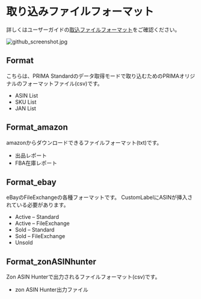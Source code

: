 # 取り込みファイルフォーマット
詳しくはユーザーガイドの[取込ファイルフォーマット](https://prima-tool.com/users_guide/import_file_format)をご確認ください。

![github_screenshot.jpg](https://prima-tool.com/prima_tool/wp-content/uploads/2018/05/github_screenshot.jpg)

## Format
こちらは、PRIMA Standardのデータ取得モードで取り込むためのPRIMAオリジナルのフォーマットファイル(csv)です。

- ASIN List
- SKU List
- JAN List


## Format_amazon
amazonからダウンロードできるファイルフォーマット(txt)です。

- 出品レポート
- FBA在庫レポート

## Format_ebay
eBayのFileExchangeの各種フォーマットです。
CustomLabelにASINが挿入されている必要があります。

- Active – Standard
- Active – FileExchange
- Sold – Standard
- Sold – FileExchange
- Unsold 

## Format_zonASINhunter
Zon ASIN Hunterで出力されるファイルフォーマット(csv)です。

- zon ASIN Hunter出力ファイル

